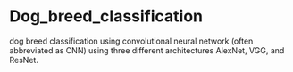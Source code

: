 # Dog_breed_classification
dog breed classification using convolutional neural network (often abbreviated as CNN) using three different architectures AlexNet, VGG, and ResNet.
